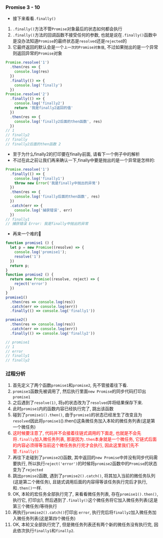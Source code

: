 ### Promise 3 - 10
- 接下来看看`.finally()`
1. `.finally()`方法不管`Promise`对象最后的状态如何都会执行
2. `.finally()`方法的回调函数不接受任何的参数, 也就是说在`.finally()`函数中是没办法知道`Promise`的最终状态是`resolved`还是`rejected`的
3. 它最终返回的默认会是一个`上一次的Promise对象值`, 不过如果抛出的是一个异常则返回异常的`Promise`对象

```js
Promise.resolve('1')
  .then(res => {
    console.log(res)
  })
  .finally(() => {
    console.log('finally')
  })
Promise.resolve('2')
  .finally(() => {
    console.log('finally2')
  	return '我是finally2返回的值'
  })
  .then(res => {
    console.log('finally2后面的then函数', res)
  })
// 1
// finally2
// finally
// finally2后面的then函数 2
```
- 至于为什么finally2的打印要在finally前面, 请看下一个例子中的解析
- 不过在此之前让我们再来确认一下,finally中要是抛出的是一个异常是怎样的:
```js
Promise.resolve('1')
  .finally(() => {
    console.log('finally1')
    throw new Error('我是finally中抛出的异常')
  })
  .then(res => {
    console.log('finally后面的then函数', res)
  })
  .catch(err => {
    console.log('捕获错误', err)
  })
// finally1
// 捕获错误 Error: 我是finally中抛出的异常
```

- 再来一个难的🌰
```js
function promise1 () {
  let p = new Promise((resolve) => {
    console.log('promise1');
    resolve('1')
  })
  return p;
}
function promise2 () {
  return new Promise((resolve, reject) => {
    reject('error')
  })
}
promise1()
  .then(res => console.log(res))
  .catch(err => console.log(err))
  .finally(() => console.log('finally1'))

promise2()
  .then(res => console.log(res))
  .catch(err => console.log(err))
  .finally(() => console.log('finally2'))

// promise1
// 1
// error
// finally1
// finally2
```
### 过程分析
1. 首先定义了两个函数`promise1`和`promise2`, 先不管接着往下看.
2. `promise1`函数先被调用了, 然后执行里面`new Promise`的同步代码打印出`promise1`
3. 之后遇到了`resolve(1)`, 将`p`的状态改为了`resolved`并将结果保存下来.
4. 此时`promise1`内的函数内容已经执行完了, 跳出该函数
5. 碰到了`promise1().then()`, 由于`promise1`的状态已经发生了改变且为`resolved`因此将`promise1`().then()这条微任务加入本轮的微任务列表(这是第一个微任务)
6. <font color="red">这时候要注意了, 代码并不会接着往链式调用的下面走, 也就是不会先将`.finally`加入微任务列表, 那是因为`.then`本身就是一个微任务, 它链式后面的内容必须得等当前这个微任务执行完才会执行, 因此这里我们先不管`.finally()`</font>
7. 再往下走碰到了`promise2`()函数, 其中返回的`new Promise`中并没有同步代码需要执行, 所以执行`reject('error')`的时候将`promise2`函数中的`Promise`的状态变为了`rejected`
8. 跳出`promise2`函数, 遇到了`promise2().catch()`, 将其加入当前的微任务队列(这是第二个微任务), 且链式调用后面的内容得等该任务执行完后才执行, 和`.then()`一样.
9. OK,  本轮的宏任务全部执行完了, 来看看微任务列表, 存在`promise1().then()`, 执行它, 打印出1, 然后遇到了`.finally()`这个微任务将它加入微任务列表(这是第三个微任务)等待执行
10. 再执行`promise2().catch()`打印出 `error`, 执行完后将`finally2`加入微任务加入微任务列表(这是第四个微任务)
11. OK,  本轮又全部执行完了, 但是微任务列表还有两个新的微任务没有执行完, 因此依次执行`finally1`和`finally2`.